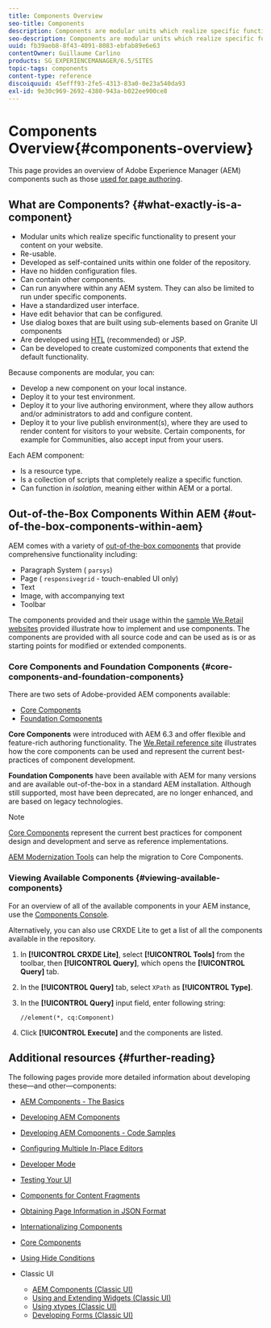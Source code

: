 ```yaml
---
title: Components Overview
seo-title: Components
description: Components are modular units which realize specific functionality to present your content on your website
seo-description: Components are modular units which realize specific functionality to present your content on your website
uuid: fb39aeb8-8f43-4091-8083-ebfab89e6e63
contentOwner: Guillaume Carlino
products: SG_EXPERIENCEMANAGER/6.5/SITES
topic-tags: components
content-type: reference
discoiquuid: 45efff93-2fe5-4313-83a0-0e23a540da93
exl-id: 9e30c969-2692-4380-943a-b022ee900ce8
---
```

# Components Overview{#components-overview}

This page provides an overview of Adobe Experience Manager (AEM) components such as those [used for page authoring](/help/sites-authoring/default-components-foundation.md).

## What are Components? {#what-exactly-is-a-component}

* Modular units which realize specific functionality to present your content on your website.
* Re-usable.
* Developed as self-contained units within one folder of the repository.
* Have no hidden configuration files.
* Can contain other components.
* Can run anywhere within any AEM system. They can also be limited to run under specific components.
* Have a standardized user interface.
* Have edit behavior that can be configured.
* Use dialog boxes that are built using sub-elements based on Granite UI components
* Are developed using [HTL](https://docs.adobe.com/content/help/en/experience-manager-htl/using/overview.html) (recommended) or JSP.
* Can be developed to create customized components that extend the default functionality.

Because components are modular, you can:

* Develop a new component on your local instance.
* Deploy it to your test environment.
* Deploy it to your live authoring environment, where they allow authors and/or administrators to add and configure content.
* Deploy it to your live publish environment(s), where they are used to render content for visitors to your website. Certain components, for example for Communities, also accept input from your users.

Each AEM component:

* Is a resource type.
* Is a collection of scripts that completely realize a specific function.
* Can function in *isolation*, meaning either within AEM or a portal.

## Out-of-the-Box Components Within AEM {#out-of-the-box-components-within-aem}

AEM comes with a variety of [out-of-the-box components](/help/sites-authoring/default-components.md) that provide comprehensive functionality including:

* Paragraph System ( `parsys`)
* Page ( `responsivegrid` - touch-enabled UI only)
* Text
* Image, with accompanying text
* Toolbar

The components provided and their usage within the [sample We.Retail websites](/help/sites-developing/we-retail.md) provided illustrate how to implement and use components. The components are provided with all source code and can be used as is or as starting points for modified or extended components.

### Core Components and Foundation Components {#core-components-and-foundation-components}

There are two sets of Adobe-provided AEM components available:

* [Core Components](https://docs.adobe.com/content/help/en/experience-manager-core-components/using/introduction.html)
* [Foundation Components](/help/sites-authoring/default-components-foundation.md)

**Core Components** were introduced with AEM 6.3 and offer flexible and feature-rich authoring functionality. The [We.Retail reference site](/help/sites-developing/we-retail.md) illustrates how the core components can be used and represent the current best-practices of component development.

**Foundation Components** have been available with AEM for many versions and are available out-of-the-box in a standard AEM installation. Although still supported, most have been deprecated, are no longer enhanced, and are based on legacy technologies.

>[!NOTE]
>
>[Core Components](https://docs.adobe.com/content/help/en/experience-manager-core-components/using/introduction.html) represent the current best practices for component design and development and serve as reference implementations.
>
>[AEM Modernization Tools](modernization-tools.md) can help the migration to Core Components.

### Viewing Available Components {#viewing-available-components}

For an overview of all of the available components in your AEM instance, use the [Components Console](/help/sites-authoring/default-components-console.md).

Alternatively, you can also use CRXDE Lite to get a list of all the components available in the repository.

1. In **[!UICONTROL CRXDE Lite]**, select **[!UICONTROL Tools]** from the toolbar, then **[!UICONTROL Query]**, which opens the **[!UICONTROL Query]** tab.

1. In the **[!UICONTROL Query]** tab, select `XPath` as **[!UICONTROL Type]**.

1. In the **[!UICONTROL Query]** input field, enter following string:

   `//element(*, cq:Component)`

1. Click **[!UICONTROL Execute]** and the components are listed.

## Additional resources {#further-reading}

The following pages provide more detailed information about developing these&mdash;and other&mdash;components:

* [AEM Components - The Basics](/help/sites-developing/components-basics.md)
* [Developing AEM Components](/help/sites-developing/developing-components.md)
* [Developing AEM Components - Code Samples](/help/sites-developing/developing-components-samples.md)
* [Configuring Multiple In-Place Editors](/help/sites-developing/multiple-inplace-editors.md)
* [Developer Mode](/help/sites-developing/developer-mode.md)
* [Testing Your UI](/help/sites-developing/hobbes.md)
* [Components for Content Fragments](/help/sites-developing/components-content-fragments.md)
* [Obtaining Page Information in JSON Format](/help/sites-developing/pageinfo.md)
* [Internationalizing Components](/help/sites-developing/i18n.md)
* [Core Components](https://docs.adobe.com/content/help/en/experience-manager-core-components/using/introduction.html)
* [Using Hide Conditions](/help/sites-developing/hide-conditions.md)
* Classic UI

    * [AEM Components (Classic UI)](/help/sites-developing/developing-components-classic.md)
    * [Using and Extending Widgets (Classic UI)](/help/sites-developing/widgets.md)
    * [Using xtypes (Classic UI)](/help/sites-developing/xtypes.md)
    * [Developing Forms (Classic UI)](/help/sites-developing/developing-forms.md)

